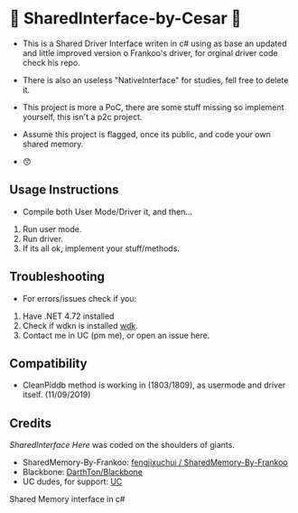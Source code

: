 # :space_invader: SharedInterface-by-Cesar :underage:

* This is a Shared Driver Interface writen in c# using as base an updated and little improved version o Frankoo's driver, for orginal driver code check his repo.

* There is also an useless "NativeInterface" for studies, fell free to delete it.

* This project is more a PoC, there are some stuff missing so implement yourself, this isn't a p2c project.

* Assume this project is flagged, once its public, and code your own shared memory.

* :kissing_smiling_eyes:

## Usage Instructions

* Compile both User Mode/Driver it, and then…

1. Run user mode.
2. Run driver.
3. If its all ok, implement your stuff/methods.

## Troubleshooting

* For errors/issues check if you:
1. Have .NET 4.72 installed
2. Check if wdkn is installed [wdk](https://docs.microsoft.com/en-us/windows-hardware/drivers/download-the-wdk).
3. Contact me in UC (pm me), or open an issue here.

## Compatibility

* CleanPiddb method is working in (1803/1809), as usermode and driver itself. (11/09/2019)

## Credits

*SharedInterface Here* was coded on the shoulders of giants.

* SharedMemory-By-Frankoo: [fengjixuchui / SharedMemory-By-Frankoo](https://github.com/fengjixuchui/SharedMemory-By-Frankoo)
* Blackbone: [DarthTon/Blackbone](https://github.com/DarthTon/Blackbone)
* UC dudes, for support: [UC](https://www.unknowncheats.me/forum/portal.php)

Shared Memory interface in c#
